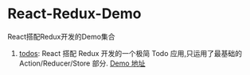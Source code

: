# React-Redux-Demo
React搭配Redux开发的Demo集合

1. [todos](): React 搭配 Redux 开发的一个极简 Todo 应用,只运用了最基础的 Action/Reducer/Store 部分. [Demo 地址]()

